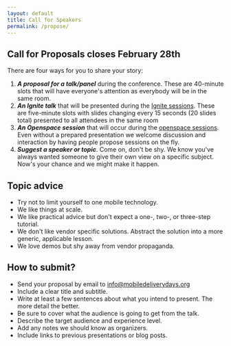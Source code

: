 ```yaml
---
layout: default
title: Call for Speakers
permalink: /propose/
---
```


## Call for Proposals closes February 28th

There are four ways for you to share your story:

<ol>
  <li><strong><em>A proposal for a talk/panel</em></strong> during the conference. These are 40-minute slots that will have everyone's attention as everybody will be in the same room.</li>
  <li><strong><em>An Ignite talk</em></strong> that will be presented during the <a href="/general/ignite-talks-format"> Ignite sessions</a>. These are five-minute slots with slides changing every 15 seconds (20 slides total) presented to all attendees in the same room</li>
  <li><strong><em>An Openspace session</em></strong> that will occur during the <a href="/general/open-space-format">openspace sessions</a>. Even without a prepared presentation we welcome discussion and interaction by having people propose sessions on the fly.
  <li><strong><em>Suggest a speaker or topic</em></strong>. Come on, don't be shy. We know you've always wanted someone to give their own view on a specific subject. Now's your chance and we might make it happen.
</ol>

## Topic advice
- Try not to limit yourself to one mobile technology.
- We like things at scale.
- We like practical advice but don't expect a one-, two-, or three-step tutorial.
- We don't like vendor specific solutions. Abstract the solution into a more generic, applicable lesson.
- We love demos but shy away from vendor propaganda.

## How to submit?
- Send your proposal by email to [info@mobiledeliverydays.org](mailto:info@mobiledeliverydays.org?subject=proposal+mobile+delivery+days)
- Include a clear title and subtitle.
- Write at least a few sentences about what you intend to present. The more detail the better.
- Be sure to cover what the audience is going to get from the talk.
- Describe the target audience and experience level.
- Add any notes we should know as organizers.
- Include links to previous presentations or blog posts.
